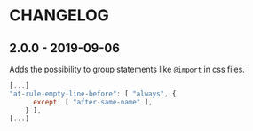 # CHANGELOG
## 2.0.0 - 2019-09-06
Adds the possibility to group statements like `@import` in css files.
```javascript
[...]
"at-rule-empty-line-before": [ "always", {
      except: [ "after-same-name" ],
    } ],
[...]
```